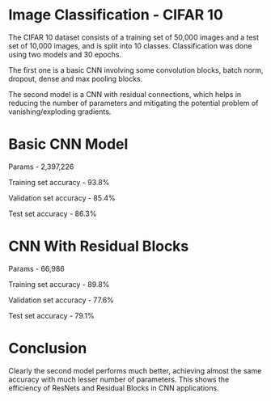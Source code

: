 # Image Classification - CIFAR 10
The CIFAR 10 dataset consists of a training set of 50,000 images and a test set of 10,000 images, and is split into 10 classes.
Classification was done using two models and 30 epochs. 

The first one is a basic CNN involving some convolution blocks, batch norm, dropout, dense and max pooling blocks.

The second model is a CNN with residual connections, which helps in reducing the number of parameters and mitigating the potential problem of vanishing/exploding gradients.

# Basic CNN Model
Params - 2,397,226

Training set accuracy - 93.8%

Validation set accuracy - 85.4%

Test set accuracy - 86.3%

# CNN With Residual Blocks
Params - 66,986

Training set accuracy - 89.8%

Validation set accuracy - 77.6%

Test set accuracy - 79.1%

# Conclusion

Clearly the second model performs much better, achieving almost the same accuracy with much lesser number of parameters. This shows the efficiency of ResNets and Residual Blocks in CNN applications.